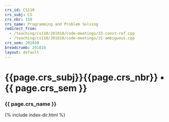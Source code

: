 ```yaml
---
crs_id: CS110
crs_subj: CS
crs_nbr: 110
crs_name: Programming and Problem Solving
redirect_from:
  - /teaching/cs110/201810/code-meetings/33-const-ref.cpp
  - /teaching/cs110/201810/code-meetings/31-ambiguous.cpp
crs_sem: 201810
breadcrumb: 201810
layout: default
---
```

# {{page.crs_subj}}{{page.crs_nbr}} &bull; {{ page.crs_sem }}

### {{ page.crs_name }}

{% include index-dir.html %}
